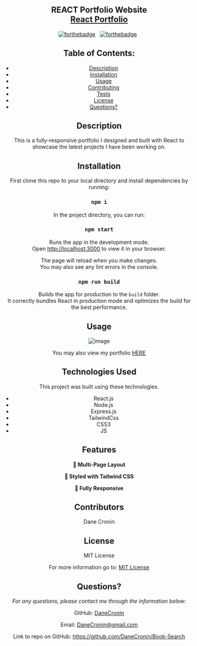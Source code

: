
<h2 align="center">
  REACT Portfolio Website<br/>
  <a href="https://danecronin.github.io/Portfolio-2/" target="_blank">React Portfolio</a>
</h2>

<center>

[![forthebadge](https://forthebadge.com/images/badges/built-with-love.svg)](https://forthebadge.com) &nbsp;
[![forthebadge](https://forthebadge.com/images/badges/made-with-javascript.svg)](https://forthebadge.com) &nbsp;




  ## Table of Contents:
  * [Description](#Description)
  * [Installation](#installation)
  * [Usage](#usage)
  * [Contributing](#Contributing)
  * [Tests](#Tests)
  * [License](#License)
  * [Questions?](#questions)

  ## Description
   This is a fully-responsive portfolio I designed and built with React to showcase the latest projects I have been working on.
   
  ## Installation
 
 First clone this repo to your local directory and install dependencies by running:

 ### `npm i`
 
In the project directory, you can run:

### `npm start`

Runs the app in the development mode.\
Open [http://localhost:3000](http://localhost:3000) to view it in your browser.

The page will reload when you make changes.\
You may also see any lint errors in the console.

### `npm run build`

Builds the app for production to the `build` folder.\
It correctly bundles React in production mode and optimizes the build for the best performance.

## Usage

![image](https://user-images.githubusercontent.com/107944830/207397785-7ad77ea2-5196-41d5-837f-d47edabd46e5.png)

You may also view my portfolio [HERE](https://danecronin.github.io/Portfolio-2/)

## Technologies Used

This project was built using these technologies.

- React.js
- Node.js
- Express.js
- TailwindCss
- CSS3
- JS



## Features

**📖 Multi-Page Layout**

**🎨 Styled with Tailwind CSS**

**📱 Fully Responsive**



 
  ## Contributors

  Dane Cronin


  ## License
  
  MIT License

  For more information go to: [MIT License](https://choosealicense.com/licenses/mit/)

  ## Questions?

  *For any questions, please contact me through the information below:*
 
  GitHub: [DaneCronin](https://github.com/DaneCronin)

  Email: DaneCronin@gmail.com

  Link to repo on GitHub: https://github.com/DaneCronin/Book-Search




